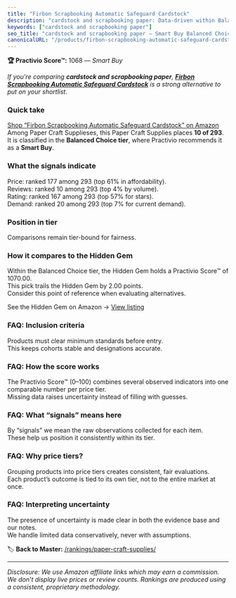 ```yaml
---
title: "Firbon Scrapbooking Automatic Safeguard Cardstock"
description: "cardstock and scrapbooking paper: Data-driven within Balanced Choice ranking using the Practivio Score™. Positioned by quality, value, demand, findability, mom…"
keywords: ["cardstock and scrapbooking paper"]
seo_title: "cardstock and scrapbooking paper — Smart Buy Balanced Choice (2025)"
canonicalURL: "/products/firbon-scrapbooking-automatic-safeguard-cardstock-B075NYWF5P/"
---
```


**🏆 Practivio Score™:** 1068 — _Smart Buy_


*If you're comparing **cardstock and scrapbooking paper**, **[Firbon Scrapbooking Automatic Safeguard Cardstock](https://www.amazon.com/dp/B075NYWF5P?tag=practivio-20)** is a strong alternative to put on your shortlist.*
### Quick take
[Shop “Firbon Scrapbooking Automatic Safeguard Cardstock” on Amazon](https://www.amazon.com/dp/B075NYWF5P?tag=practivio-20)
Among Paper Craft Supplieses, this Paper Craft Supplies places **10 of 293**.  
It is classified in the **Balanced Choice tier**, where Practivio recommends it as a **Smart Buy**.

### What the signals indicate
Price: ranked 177 among 293 (top 61% in affordability).  
Reviews: ranked 10 among 293 (top 4% by volume).  
Rating: ranked 167 among 293 (top 57% for stars).  
Demand: ranked 20 among 293 (top 7% for current demand).

### Position in tier
Comparisons remain tier-bound for fairness.

### How it compares to the Hidden Gem
Within the Balanced Choice tier, the Hidden Gem holds a Practivio Score™ of 1070.00.  
This pick trails the Hidden Gem by 2.00 points.  
Consider this point of reference when evaluating alternatives.  

See the Hidden Gem on Amazon → [View listing](https://www.amazon.com/dp/B01GIJLSGG?tag=practivio-20)

### FAQ: Inclusion criteria
Products must clear minimum standards before entry.  
This keeps cohorts stable and designations accurate.

### FAQ: How the score works
The Practivio Score™ (0–100) combines several observed indicators into one comparable number per price tier.  
Missing data raises uncertainty instead of filling with guesses.

### FAQ: What “signals” means here
By “signals” we mean the raw observations collected for each item.  
These help us position it consistently within its tier.

### FAQ: Why price tiers?
Grouping products into price tiers creates consistent, fair evaluations.  
Each product’s outcome is tied to its own tier, not to the entire market at once.

### FAQ: Interpreting uncertainty
The presence of uncertainty is made clear in both the evidence base and our notes.  
We handle limited data conservatively, never with assumptions.


🏷️ **Back to Master:** [/rankings/paper-craft-supplies/](/rankings/paper-craft-supplies/)

---
_Disclosure: We use Amazon affiliate links which may earn a commission. We don’t display live prices or review counts. Rankings are produced using a consistent, proprietary methodology._
